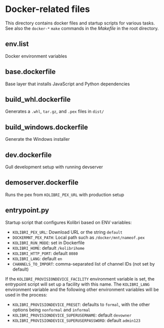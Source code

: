 # Docker-related files

This directory contains docker files and startup scripts for various tasks. See also the `docker-*` `make` commands in the _Makefile_  in the root directory.

## env.list

Docker environment variables

## base.dockerfile

Base layer that installs JavaScript and Python dependencies

## build_whl.dockerfile

Generates a `.whl`, `tar.gz`, and `.pex` files in `dist/`

## build_windows.dockerfile

Generate the Windows installer

## dev.dockerfile

Gull development setup with running devserver

## demoserver.dockerfile

Runs the pex from `KOLIBRI_PEX_URL` with production setup

## entrypoint.py

Startup script that configures Kolibri based on ENV variables:

* `KOLIBRI_PEX_URL`: Download URL or the string ``default``
* `DOCKERMNT_PEX_PATH`: Local path such as ``/docker/mnt/nameof.pex``
* `KOLIBRI_RUN_MODE`: set in Dockerfile
* `KOLIBRI_HOME`: default `/kolibrihome`
* `KOLIBRI_HTTP_PORT`: default `8080`
* `KOLIBRI_LANG`: default `en`
* `CHANNELS_TO_IMPORT`: comma-separated list of channel IDs (not set by default)

If the `KOLIBRI_PROVISIONDEVICE_FACILITY` environment variable is set, the entrypoint script will set up a facility with this name. The `KOLIBRI_LANG` environment variable and the following other environment variables will be used in the process:

* `KOLIBRI_PROVISIONDEVICE_PRESET`: defaults to `formal`, with the other options being `nonformal` and `informal`
* `KOLIBRI_PROVISIONDEVICE_SUPERUSERNAME`: default `devowner`
* `KOLIBRI_PROVISIONDEVICE_SUPERUSERPASSWORD`: default `admin123`
